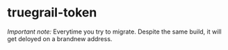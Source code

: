 # truegrail-token


*Important note:*
Everytime you try to migrate. Despite the same build, it will get deloyed on a brandnew address.